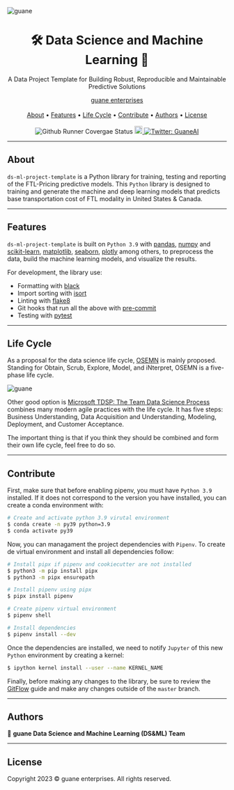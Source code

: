 <img heigth="8" src="https://i.imgur.com/3mimh4M.png" alt="guane">

<h1 align="center">🛠️ Data Science and Machine Learning 🤖</h1>

<p align="center">A Data Project Template for Building Robust, Reproducible and Maintainable Predictive Solutions</p>

<p align="center">
  <a href="https://www.guane.com.co/">guane enterprises</a> 
  <br> <br>
  <a href="#about">About</a> •
  <a href="#features">Features</a> •
  <a href="#life-cycle">Life Cycle</a> •
  <a href="#contribute">Contribute</a> •
  <a href="#authors">Authors</a> •
  <a href="#license">License</a>
  <br> <br>
  <a target="_blank">
    <img src="https://github.com/QData/TextAttack/workflows/Github%20PyTest/badge.svg" alt="Github Runner Covergae Status">
  </a>
  <a href="https://img.shields.io/badge/version-0.0.1-blue.svg?cacheSeconds=2592000">
    <img src="https://img.shields.io/badge/version-0.0.1-blue.svg?cacheSeconds=2592000" alt="Version" height="18">
  </a>
  <a  href="[https://twitter.com/guaneAI](https://twitter.com/guaneAI)"  target="_blank">
    <img  alt="Twitter: GuaneAI"  src="https://img.shields.io/twitter/follow/guaneAI.svg?style=social"/>
  </a>
</p>


---

## About

`ds-ml-project-template` is a Python library for training, testing and reporting of the FTL-Pricing predictive models. This `Python` library is designed to training and generate the machine and deep learning models that predicts base transportation cost of FTL modality in United States & Canada. 


---

## Features

`ds-ml-project-template` is built on `Python 3.9` with [pandas](https://pandas.pydata.org/), [numpy](https://numpy.org/) and [scikit-learn](https://scikit-learn.org/stable/), [matplotlib](https://matplotlib.org/), [seaborn](https://seaborn.pydata.org/), [plotly](https://plotly.com/python/)  among others, to preprocess the data, build the machine learning models, and visualize the results. 

For development, the library use:

- Formatting with [black](https://github.com/psf/black)
- Import sorting with [isort](https://github.com/timothycrosley/isort)
- Linting with [flake8](http://flake8.pycqa.org/en/latest/)
- Git hooks that run all the above with [pre-commit](https://pre-commit.com/)
- Testing with [pytest](https://docs.pytest.org/en/latest/)


---

## Life Cycle

As a proposal for the data science life cycle, [OSEMN](https://towardsdatascience.com/5-steps-of-a-data-science-project-lifecycle-26c50372b492) is mainly proposed. Standing for Obtain, Scrub, Explore, Model, and iNterpret, OSEMN is a five-phase life cycle.

<img heigth="8" src="https://i.imgur.com/tDP8VUd.png" alt="guane"><br>

Other good option is [Microsoft TDSP: The Team Data Science Process](https://learn.microsoft.com/en-us/azure/architecture/data-science-process/overview) combines many modern agile practices with the life cycle. It has five steps: Business Understanding, Data Acquisition and Understanding, Modeling, Deployment, and Customer Acceptance.

The important thing is that if you think they should be combined and form their own life cycle, feel free to do so.


---

## Contribute

First, make sure that before enabling pipenv, you must have `Python 3.9` installed. If it does not correspond to the version you have installed, you can create a conda environment with:

```sh
# Create and activate python 3.9 virutal environment
$ conda create -n py39 python=3.9
$ conda activate py39
```

Now, you can managament the project dependencies with `Pipenv`. To create de virtual environment and install all dependencies follow:

```sh
# Install pipx if pipenv and cookiecutter are not installed
$ python3 -m pip install pipx
$ python3 -m pipx ensurepath

# Install pipenv using pipx
$ pipx install pipenv

# Create pipenv virtual environment
$ pipenv shell

# Install dependencies
$ pipenv install --dev
```

Once the dependencies are installed, we need to notify `Jupyter` of this new `Python` environment by creating a kernel:

```sh
$ ipython kernel install --user --name KERNEL_NAME
```

Finally, before making any changes to the library, be sure to review the [GitFlow](https://www.atlassian.com/es/git/tutorials/comparing-workflows/gitflow-workflow) guide and make any changes outside of the `master` branch.


---

## Authors

👤 **guane Data Science and Machine Learning (DS&ML) Team**


---

## License

Copyright 2023 © guane enterprises. All rights reserved.
